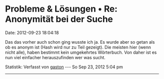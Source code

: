Probleme & Lösungen • Re: Anonymität bei der Suche
==================================================

Date: 2012-09-23 18:04:18

Das das vorher auch schon ging wusste ich ja. Es wurde aber so getan als
ob es anonym ist (Hash wird nur zu Teil gezeigt). Die meisten hier (wenn
nicht alle), haben bestimmt kein umgekehrtes Wörterbuch. Von daher ist
es nun viel einfacher herauszufinden wer was sucht.

Statistik: Verfasst von
[gaston](http://forum.yacy-websuche.de/memberlist.php?mode=viewprofile&u=918)
--- So Sep 23, 2012 5:04 pm

------------------------------------------------------------------------
